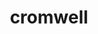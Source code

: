 ---
title: "cromwell"
layout: cache
categories: [package, v0.20.0]
meta: {"versions": ["44"], "compilers": ["gcc@=7.3.1"], "oss": ["amzn2"], "platforms": ["linux"], "targets": ["aarch64", "neoverse_n1", "x86_64_v3"], "stacks": ["aws-isc", "aws-isc-aarch64", "root"], "num_specs": 3, "num_specs_by_stack": {"aws-isc-aarch64": 2, "root": 3, "aws-isc": 1}}
spec_details: [{"hash": "hjjx3el5yjmjqr5w7wuiy7jhpszl2ji4", "compiler": "gcc@=7.3.1", "versions": ["44"], "os": "amzn2", "platform": "linux", "target": "aarch64", "variants": ["build_system=generic"], "stacks": ["aws-isc-aarch64", "root"], "size": "-", "tarball": "https://binaries.spack.io/v0.20.0/build_cache/linux-amzn2-aarch64/gcc-7.3.1/cromwell-44/linux-amzn2-aarch64-gcc-7.3.1-cromwell-44-hjjx3el5yjmjqr5w7wuiy7jhpszl2ji4.spack"}, {"hash": "yw4moyqo3am4irnzdybls3pxukzrjaoe", "compiler": "gcc@=7.3.1", "versions": ["44"], "os": "amzn2", "platform": "linux", "target": "neoverse_n1", "variants": ["build_system=generic"], "stacks": ["aws-isc-aarch64", "root"], "size": "-", "tarball": "https://binaries.spack.io/v0.20.0/build_cache/linux-amzn2-neoverse_n1/gcc-7.3.1/cromwell-44/linux-amzn2-neoverse_n1-gcc-7.3.1-cromwell-44-yw4moyqo3am4irnzdybls3pxukzrjaoe.spack"}, {"hash": "sxb2y6kx4eyvcmshiwj4fwpndb7xpa3y", "compiler": "gcc@=7.3.1", "versions": ["44"], "os": "amzn2", "platform": "linux", "target": "x86_64_v3", "variants": ["build_system=generic"], "stacks": ["root", "aws-isc"], "size": "-", "tarball": "https://binaries.spack.io/v0.20.0/build_cache/linux-amzn2-x86_64_v3/gcc-7.3.1/cromwell-44/linux-amzn2-x86_64_v3-gcc-7.3.1-cromwell-44-sxb2y6kx4eyvcmshiwj4fwpndb7xpa3y.spack"}]
---